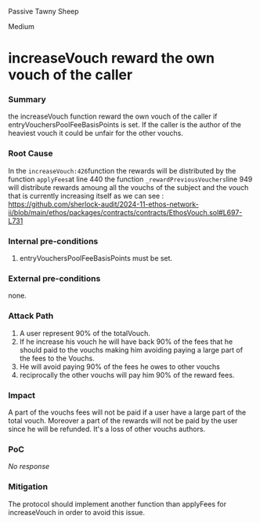 Passive Tawny Sheep

Medium

# increaseVouch reward the own vouch of the caller

### Summary

the increaseVouch function reward the own vouch of the caller if entryVouchersPoolFeeBasisPoints is set. If the caller is the author of the heaviest vouch it could be unfair for the other vouchs. 

> 

### Root Cause

In the `increaseVouch:426`function the rewards will be distributed by the function `applyFees`at line 440 the function `_rewardPreviousVouchers`line 949 will distribute rewards amoung all the vouchs of the subject and the vouch that is currently increasing itself as we can see : 
https://github.com/sherlock-audit/2024-11-ethos-network-ii/blob/main/ethos/packages/contracts/contracts/EthosVouch.sol#L697-L731

### Internal pre-conditions

1. entryVouchersPoolFeeBasisPoints must be set.

### External pre-conditions

none.

### Attack Path

1. A user represent 90% of the totalVouch. 
2. If he increase his vouch he will have back 90% of the fees that he should paid to the vouchs making him avoiding paying a large part of the fees to the Vouchs.
3. He will avoid paying 90% of the fees he owes to other vouchs
4. reciprocally the other vouchs will pay him 90% of the reward fees.
### Impact

A part of the vouchs fees will not be paid if a user have a large part of the total vouch. Moreover a part of the rewards will not be paid by the user since he will be refunded. It's a loss of other vouchs authors.

### PoC

_No response_

### Mitigation

The protocol should implement another function than applyFees for increaseVouch in order to avoid this issue.